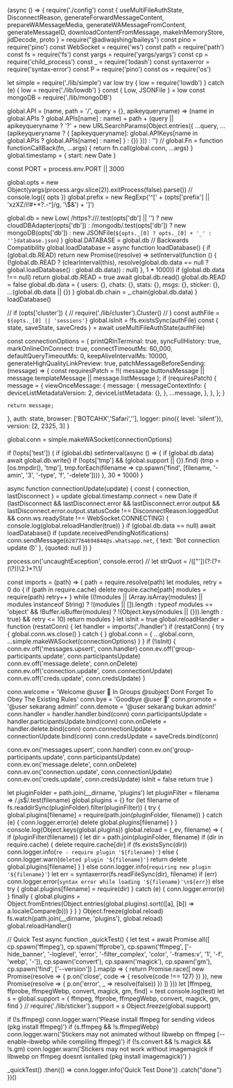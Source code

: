 (async () => {
require('./config')
const { useMultiFileAuthState, DisconnectReason, generateForwardMessageContent, prepareWAMessageMedia, generateWAMessageFromContent, generateMessageID, downloadContentFromMessage, makeInMemoryStore, jidDecode, proto } = require("@adiwajshing/baileys")
const pino = require('pino')
const WebSocket = require('ws')
const path = require('path')
const fs = require('fs')
const yargs = require('yargs/yargs')
const cp = require('child_process')
const _ = require('lodash')
const syntaxerror = require('syntax-error')
const P = require('pino')
const os = require('os')

let simple = require('./lib/simple')
var low
try {
  low = require('lowdb')
} catch (e) {
  low = require('./lib/lowdb')
}
const { Low, JSONFile } = low
const mongoDB = require('./lib/mongoDB')


global.API = (name, path = '/', query = {}, apikeyqueryname) => (name in global.APIs ? global.APIs[name] : name) + path + (query || apikeyqueryname ? '?' + new URLSearchParams(Object.entries({ ...query, ...(apikeyqueryname ? { [apikeyqueryname]: global.APIKeys[name in global.APIs ? global.APIs[name] : name] } : {}) })) : '')
// global.Fn = function functionCallBack(fn, ...args) { return fn.call(global.conn, ...args) }
global.timestamp = {
  start: new Date
}

const PORT = process.env.PORT || 3000

global.opts = new Object(yargs(process.argv.slice(2)).exitProcess(false).parse())
// console.log({ opts })
global.prefix = new RegExp('^[' + (opts['prefix'] || '‎xzXZ/i!#$%+£¢€¥^°=¶∆×÷π√✓©®:;?&.\\-').replace(/[|\\{}()[\]^$+*?.\-\^]/g, '\\$&') + ']')

global.db = new Low(
  /https?:\/\//.test(opts['db'] || '') ?
    new cloudDBAdapter(opts['db']) : /mongodb/.test(opts['db']) ?
      new mongoDB(opts['db']) :
      new JSONFile(`${opts._[0] ? opts._[0] + '_' : ''}database.json`)
)
global.DATABASE = global.db // Backwards Compatibility
global.loadDatabase = async function loadDatabase() {
  if (global.db.READ) return new Promise((resolve) => setInterval(function () { (!global.db.READ ? (clearInterval(this), resolve(global.db.data == null ? global.loadDatabase() : global.db.data)) : null) }, 1 * 1000))
  if (global.db.data !== null) return
  global.db.READ = true
  await global.db.read()
  global.db.READ = false
  global.db.data = {
    users: {},
    chats: {},
    stats: {},
    msgs: {},
    sticker: {},
    ...(global.db.data || {})
  }
  global.db.chain = _.chain(global.db.data)
}
loadDatabase()

    
    
// if (opts['cluster']) {
//   require('./lib/cluster').Cluster()
// }
const authFile = `${opts._[0] || 'sessions'}`
global.isInit = !fs.existsSync(authFile)
const { state, saveState, saveCreds } = await useMultiFileAuthState(authFile)

const connectionOptions = {
  printQRInTerminal: true,
  syncFullHistory: true,
  markOnlineOnConnect: true,
  connectTimeoutMs: 60_000, 
  defaultQueryTimeoutMs: 0,
  keepAliveIntervalMs: 10000,
  generateHighQualityLinkPreview: true, 
  patchMessageBeforeSending: (message) => {
    const requiresPatch = !!(
        message.buttonsMessage 
        || message.templateMessage
        || message.listMessage
    );
    if (requiresPatch) {
        message = {
            viewOnceMessage: {
                message: {
                    messageContextInfo: {
                        deviceListMetadataVersion: 2,
                        deviceListMetadata: {},
                    },
                    ...message,
                },
            },
        };
    }

    return message;
},
  auth: state,
  browser: ['BOTCAHX','Safari',''],
  logger: pino({ level: 'silent'}),
  version: [2, 2325, 3]
}

global.conn = simple.makeWASocket(connectionOptions)

if (!opts['test']) {
  if (global.db) setInterval(async () => {
    if (global.db.data) await global.db.write()
    if (!opts['tmp'] && (global.support || {}).find) (tmp = [os.tmpdir(), 'tmp'], tmp.forEach(filename => cp.spawn('find', [filename, '-amin', '3', '-type', 'f', '-delete'])))
  }, 30 * 1000)
}

async function connectionUpdate(update) {
  const { connection, lastDisconnect } = update
  global.timestamp.connect = new Date
  if (lastDisconnect && lastDisconnect.error && lastDisconnect.error.output && lastDisconnect.error.output.statusCode !== DisconnectReason.loggedOut && conn.ws.readyState !== WebSocket.CONNECTING) {
    console.log(global.reloadHandler(true))
  }
  if (global.db.data == null) await loadDatabase()
   if (update.receivedPendingNotifications) conn.sendMessage(`6287764694844@s.whatsapp.net`, { text: 'Bot connection update 😠️' }, {quoted: null })
}


process.on('uncaughtException', console.error)
// let strQuot = /(["'])(?:(?=(\\?))\2.)*?\1/

const imports = (path) => {
  path = require.resolve(path)
  let modules, retry = 0
  do {
    if (path in require.cache) delete require.cache[path]
    modules = require(path)
    retry++
  } while ((!modules || (Array.isArray(modules) || modules instanceof String) ? !(modules || []).length : typeof modules == 'object' && !Buffer.isBuffer(modules) ? !(Object.keys(modules || {})).length : true) && retry <= 10)
  return modules
}
let isInit = true
global.reloadHandler = function (restatConn) {
  let handler = imports('./handler')
  if (restatConn) {
    try { global.conn.ws.close() } catch { }
    global.conn = {
      ...global.conn, ...simple.makeWASocket(connectionOptions)
    }
  }
  if (!isInit) {
    conn.ev.off('messages.upsert', conn.handler)
    conn.ev.off('group-participants.update', conn.participantsUpdate)
    conn.ev.off('message.delete', conn.onDelete)
    conn.ev.off('connection.update', conn.connectionUpdate)
    conn.ev.off('creds.update', conn.credsUpdate)
  }

  conn.welcome = 'Welcome @user 👋 In Groups @subject Dont Forget To Obey The Existing Rules'
  conn.bye = 'Goodbye @user 👋'
  conn.promote = '@user sekarang admin!'
  conn.demote = '@user sekarang bukan admin!'
  conn.handler = handler.handler.bind(conn)
  conn.participantsUpdate = handler.participantsUpdate.bind(conn)
  conn.onDelete = handler.delete.bind(conn)
  conn.connectionUpdate = connectionUpdate.bind(conn)
  conn.credsUpdate = saveCreds.bind(conn)

  conn.ev.on('messages.upsert', conn.handler)
  conn.ev.on('group-participants.update', conn.participantsUpdate)
  conn.ev.on('message.delete', conn.onDelete)
  conn.ev.on('connection.update', conn.connectionUpdate)
  conn.ev.on('creds.update', conn.credsUpdate)
  isInit = false
  return true
}

let pluginFolder = path.join(__dirname, 'plugins')
let pluginFilter = filename => /\.js$/.test(filename)
global.plugins = {}
for (let filename of fs.readdirSync(pluginFolder).filter(pluginFilter)) {
  try {
    global.plugins[filename] = require(path.join(pluginFolder, filename))
  } catch (e) {
    conn.logger.error(e)
    delete global.plugins[filename]
  }
}
console.log(Object.keys(global.plugins))
global.reload = (_ev, filename) => {
  if (pluginFilter(filename)) {
    let dir = path.join(pluginFolder, filename)
    if (dir in require.cache) {
      delete require.cache[dir]
      if (fs.existsSync(dir)) conn.logger.info(`re - require plugin '${filename}'`)
      else {
        conn.logger.warn(`deleted plugin '${filename}'`)
        return delete global.plugins[filename]
      }
    } else conn.logger.info(`requiring new plugin '${filename}'`)
    let err = syntaxerror(fs.readFileSync(dir), filename)
    if (err) conn.logger.error(`syntax error while loading '${filename}'\n${err}`)
    else try {
      global.plugins[filename] = require(dir)
    } catch (e) {
      conn.logger.error(e)
    } finally {
      global.plugins = Object.fromEntries(Object.entries(global.plugins).sort(([a], [b]) => a.localeCompare(b)))
    }
  }
}
Object.freeze(global.reload)
fs.watch(path.join(__dirname, 'plugins'), global.reload)
global.reloadHandler()

// Quick Test
async function _quickTest() {
  let test = await Promise.all([
    cp.spawn('ffmpeg'),
    cp.spawn('ffprobe'),
    cp.spawn('ffmpeg', ['-hide_banner', '-loglevel', 'error', '-filter_complex', 'color', '-frames:v', '1', '-f', 'webp', '-']),
    cp.spawn('convert'),
    cp.spawn('magick'),
    cp.spawn('gm'),
    cp.spawn('find', ['--version'])
  ].map(p => {
    return Promise.race([
      new Promise(resolve => {
        p.on('close', code => {
          resolve(code !== 127)
        })
      }),
      new Promise(resolve => {
        p.on('error', _ => resolve(false))
      })
    ])
  }))
  let [ffmpeg, ffprobe, ffmpegWebp, convert, magick, gm, find] = test
  console.log(test)
  let s = global.support = {
    ffmpeg,
    ffprobe,
    ffmpegWebp,
    convert,
    magick,
    gm,
    find
  }
  // require('./lib/sticker').support = s
  Object.freeze(global.support)

  if (!s.ffmpeg) conn.logger.warn('Please install ffmpeg for sending videos (pkg install ffmpeg)')
  if (s.ffmpeg && !s.ffmpegWebp) conn.logger.warn('Stickers may not animated without libwebp on ffmpeg (--enable-ibwebp while compiling ffmpeg)')
  if (!s.convert && !s.magick && !s.gm) conn.logger.warn('Stickers may not work without imagemagick if libwebp on ffmpeg doesnt isntalled (pkg install imagemagick)')
}

_quickTest()
  .then(() => conn.logger.info('Quick Test Done'))
  .catch("done")
})()